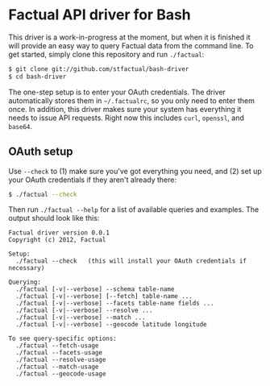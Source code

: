 # Factual API driver for Bash

This driver is a work-in-progress at the moment, but when it is finished it will
provide an easy way to query Factual data from the command line. To get started,
simply clone this repository and run `./factual`:

```sh
$ git clone git://github.com/stfactual/bash-driver
$ cd bash-driver
```

The one-step setup is to enter your OAuth credentials. The driver automatically
stores them in `~/.factualrc`, so you only need to enter them once. In addition,
this driver makes sure your system has everything it needs to issue API
requests. Right now this includes `curl`, `openssl`, and `base64`.

## OAuth setup

Use `--check` to (1) make sure you've got everything you need, and (2) set up
your OAuth credentials if they aren't already there:

```sh
$ ./factual --check
```

Then run `./factual --help` for a list of available queries and examples. The
output should look like this:

```
Factual driver version 0.0.1
Copyright (c) 2012, Factual

Setup:
  ./factual --check   (this will install your OAuth credentials if necessary)

Querying:
  ./factual [-v|--verbose] --schema table-name
  ./factual [-v|--verbose] [--fetch] table-name ...
  ./factual [-v|--verbose] --facets table-name fields ...
  ./factual [-v|--verbose] --resolve ...
  ./factual [-v|--verbose] --match ...
  ./factual [-v|--verbose] --geocode latitude longitude

To see query-specific options:
  ./factual --fetch-usage
  ./factual --facets-usage
  ./factual --resolve-usage
  ./factual --match-usage
  ./factual --geocode-usage

```

